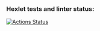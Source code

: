 ### Hexlet tests and linter status:
[![Actions Status](https://github.com/m-varitskaya/qa-auto-engineer-javascript-project-87/actions/workflows/hexlet-check.yml/badge.svg)](https://github.com/m-varitskaya/qa-auto-engineer-javascript-project-87/actions)